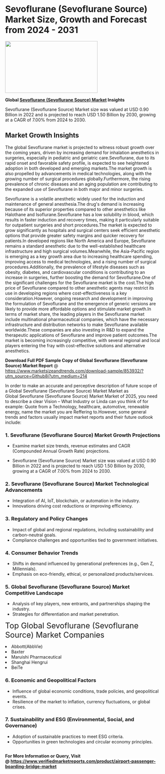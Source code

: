 <H1>Sevoflurane (Sevoflurane Source) Market Size, Growth and Forecast from 2024 - 2031</H1><img class="aligncenter size-medium wp-image-584254" src="https://thirdeyenews.in/wp-content/uploads/2024/09/Global-Market-Research-300x168.jpeg" alt="" width="300" height="168" /><p><strong>Global&nbsp;<a href="https://www.marketsizeandtrends.com/download-sample/853932/?utm_source=Github8j?utm_medium=214">Sevoflurane (Sevoflurane Source) Market</a> Insights</strong></p><p>Sevoflurane (Sevoflurane Source) Market size was valued at USD 0.90 Billion in 2022 and is projected to reach USD 1.50 Billion by 2030, growing at a CAGR of 7.00% from 2024 to 2030.</p><p><h2>Market Growth Insights</h2> <p>The global Sevoflurane market is projected to witness robust growth over the coming years, driven by increasing demand for inhalation anesthetics in surgeries, especially in pediatric and geriatric care.Sevoflurane, due to its rapid onset and favorable safety profile, is expected to see heightened adoption in both developed and emerging markets.The market growth is also propelled by advancements in medical technologies, along with the growing number of surgical procedures globally.Furthermore, the rising prevalence of chronic diseases and an aging population are contributing to the expanded use of Sevoflurane in both major and minor surgeries.</p> <p>Sevoflurane is a volatile anesthetic widely used for the induction and maintenance of general anesthesia.The drug's demand is increasing because of its superior properties compared to other anesthetics like Halothane and Isoflurane.Sevoflurane has a low solubility in blood, which results in faster induction and recovery times, making it particularly suitable for outpatient surgeries and short procedures.The market is expected to grow significantly as hospitals and surgical centers seek efficient anesthetic options that provide greater safety margins and quicker recovery for patients.In developed regions like North America and Europe, Sevoflurane remains a standard anesthetic due to the well-established healthcare infrastructure and high surgical volumes.Meanwhile, the Asia-Pacific region is emerging as a key growth area due to increasing healthcare spending, improving access to medical technologies, and a rising number of surgical procedures.Additionally, the prevalence of lifestyle diseases such as obesity, diabetes, and cardiovascular conditions is contributing to an increase in surgeries, further boosting the demand for Sevoflurane.One of the significant challenges for the Sevoflurane market is the cost.The high price of Sevoflurane compared to other anesthetic agents may restrict its use in developing regions where cost-effectiveness is a key consideration.However, ongoing research and development in improving the formulation of Sevoflurane and the emergence of generic versions are likely to provide more affordable options and stimulate market growth.In terms of market share, the leading players in the Sevoflurane market include multinational pharmaceutical companies, which have the necessary infrastructure and distribution networks to make Sevoflurane available worldwide.These companies are also investing in R&D to expand the therapeutic applications of Sevoflurane and improve patient outcomes.The market is becoming increasingly competitive, with several regional and local players entering the fray with cost-effective solutions and alternative anesthetics.</p> <p><span class=""><strong>Download Full PDF Sample Copy of Global Sevoflurane (Sevoflurane Source) Market Report</strong> @ <a href="https://www.marketsizeandtrends.com/download-sample/853932/?utm_source=Github8j?utm_medium=214" target="_blank">https://www.marketsizeandtrends.com/download-sample/853932/?utm_source=Github8j?utm_medium=214</a></span></p><p>In order to make an accurate and perceptive description of future scope of a Global&nbsp;Sevoflurane (Sevoflurane Source) Market Market as Global&nbsp;Sevoflurane (Sevoflurane Source) Market Market of 2025, you need to describe a clear Vision &ndash; What Industry or Linda can you think of for example: Quote from a Technology, healthcare, automotive, renewable energy, name the market you are Reffering to.However, some general trends and factors usually impact market reports and their future outlook include:</p><h3>1.&nbsp;<strong>Sevoflurane (Sevoflurane Source) Market Growth Projections</strong></h3><ul><li>Examine market size trends, revenue estimates and CAGR (Compounded Annual Growth Rate) projections.</li><li><p>Sevoflurane (Sevoflurane Source) Market size was valued at USD 0.90 Billion in 2022 and is projected to reach USD 1.50 Billion by 2030, growing at a CAGR of 7.00% from 2024 to 2030.</p></li></ul><h3>2.&nbsp;<strong>Sevoflurane (Sevoflurane Source) Market Technological Advancements</strong></h3><ul><li>Integration of AI, IoT, blockchain, or automation in the industry.</li><li>Innovations driving cost reductions or improving efficiency.</li></ul><h3>3.&nbsp;<strong>Regulatory and Policy Changes</strong></h3><ul><li>Impact of global and regional regulations, including sustainability and carbon-neutral goals.</li><li>Compliance challenges and opportunities tied to government initiatives.</li></ul><h3>4.&nbsp;<strong>Consumer Behavior Trends</strong></h3><ul><li>Shifts in demand influenced by generational preferences (e.g., Gen Z, Millennials).</li><li>Emphasis on eco-friendly, ethical, or personalized products/services.</li></ul><h3>5.&nbsp;<strong>Global Sevoflurane (Sevoflurane Source) Market Competitive Landscape</strong></h3><ul><li>Analysis of key players, new entrants, and partnerships shaping the industry.</li><li>Strategies for differentiation and market penetration.</li></ul><p data-pm-slice="1 1 []"><span style="color: inherit; font-family: inherit; font-size: 25px;">Top Global Sevoflurane (Sevoflurane Source) Market Companies</span></p><div class="" data-test-id=""><p><li> Abbott(AbbVie)</li><li> Baxter</li><li> Maruishi Pharmaceutical</li><li> Shanghai Hengrui</li><li> BeiTe</li></p></div><h3>6.&nbsp;<strong>Economic and Geopolitical Factors</strong></h3><ul><li>Influence of global economic conditions, trade policies, and geopolitical events.</li><li>Resilience of the market to inflation, currency fluctuations, or global crises.</li></ul><h3>7.&nbsp;<strong>Sustainability and ESG (Environmental, Social, and Governance)</strong></h3><ul><li>Adoption of sustainable practices to meet ESG criteria.</li><li>Opportunities in green technologies and circular economy principles.</li></ul><h2><strong style="font-size: 14px;">For More Information or Query, Visit @&nbsp;</strong><a style="background-color: #ffffff; font-size: 14px;" href="https://www.marketsizeandtrends.com/report/sevoflurane-sevoflurane-source-market/" target="_blank">https://www.verifiedmarketreports.com/product/airport-passenger-boarding-bridge-market</a></h2>
